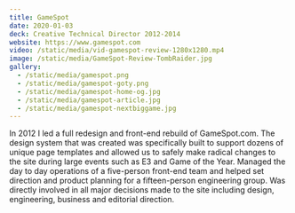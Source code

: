 ```yaml
---
title: GameSpot
date: 2020-01-03
deck: Creative Technical Director 2012-2014
website: https://www.gamespot.com
video: /static/media/vid-gamespot-review-1280x1280.mp4
image: /static/media/GameSpot-Review-TombRaider.jpg
gallery:
  - /static/media/gamespot.png
  - /static/media/gamespot-goty.png
  - /static/media/gamespot-home-og.jpg
  - /static/media/gamespot-article.jpg
  - /static/media/gamespot-nextbiggame.jpg
---
```


In 2012 I led a full redesign and front-end rebuild of GameSpot.com. The design system that was created was specifically built to support dozens of unique page templates and allowed us to safely make radical changes to the site during large events such as E3 and Game of the Year. Managed the day to day operations of a five-person front-end team and helped set direction and product planning for a fifteen-person engineering group. Was directly involved in all major decisions made to the site including design, engineering, business and editorial direction.

